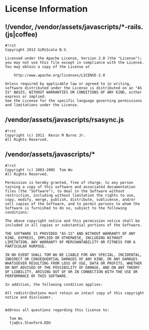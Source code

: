 # License Information

## !/vendor, /vendor/assets/javascripts/*-rails.(js|coffee)

    #!rst
    Copyright 2013 GiMiScale B.V.
    
    Licensed under the Apache License, Version 2.0 (the "License");
    you may not use this file except in compliance with the License.
    You may obtain a copy of the License at
    
        http://www.apache.org/licenses/LICENSE-2.0
    
    Unless required by applicable law or agreed to in writing,
    software distributed under the License is distributed on an "AS
    IS" BASIS, WITHOUT WARRANTIES OR CONDITIONS OF ANY KIND, either
    express or implied.
    See the License for the specific language governing permissions
    and limitations under the License.


## /vendor/assets/javascripts/rsasync.js

    #!rst
    Copyright (c) 2011  Kevin M Burns Jr.
    All Rights Reserved.


## /vendor/assets/javascripts/*
   
    #!rst
    Copyright (c) 2003-2005  Tom Wu
    All Rights Reserved.
    
    Permission is hereby granted, free of charge, to any person
    taining a copy of this software and associated documentation
    files (the "Software"), to deal in the Software without
    restriction, including without limitation the rights to use,
    copy, modify, merge, publish, distribute, sublicense, and/or
    sell copies of the Software, and to permit persons to whom the
    Software is furnished to do so, subject to the following
    conditions:
    
    The above copyright notice and this permission notice shall be
    included in all copies or substantial portions of the Software.
    
    THE SOFTWARE IS PROVIDED "AS-IS" AND WITHOUT WARRANTY OF ANY
    KIND, EXPRESS, IMPLIED OR OTHERWISE, INCLUDING WITHOUT
    LIMITATION, ANY WARRANTY OF MERCHANTABILITY OR FITNESS FOR A
    PARTICULAR RURPOSE.
    
    IN NO EVENT SHALL TOM WU BE LIABLE FOR ANY SPECIAL, INCIDENTAL,
    INDIRECT OR CONSEQUENTIAL DAMAGES OF ANY KIND, OR ANY DAMAGES
    WHATSOEVER RESULTING FROM LOSS OF USE, DATA OR PROFITS, WHETHER
    OR NOT ADVISED OF THE POSSIBILITY OF DAMAGE, AND ON ANY THEORY
    OF LIABILITY, ARISING OUT OF OR IN CONNECTION WITH THE USE OR
    PERFORMANCE OF THIS SOFTWARE.
    
    In addition, the following condition applies:
    
    All redistributions must retain an intact copy of this copyright
    notice and disclaimer.
    
    
    Address all questions regarding this license to:
    
      Tom Wu
      tjw@cs.Stanford.EDU
